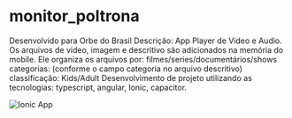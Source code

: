 # monitor_poltrona
Desenvolvido para Orbe do Brasil
Descrição: App Player de Video e Audio. Os arquivos de video, imagem e descritivo são adicionados na memória do mobile. 
Ele organiza os arquivos por:
  filmes/series/documentários/shows
  categorias: (conforme o campo categoria no arquivo descritivo)
  classificação: Kids/Adult
Desenvolvimento de projeto utilizando as tecnologias: typescript, angular, Ionic, capacitor.

![Ionic App](https://github.com/mlafourcade/monitor_poltrona/assets/28298809/26ef0118-71c9-4006-a5e1-a02c21154710)






